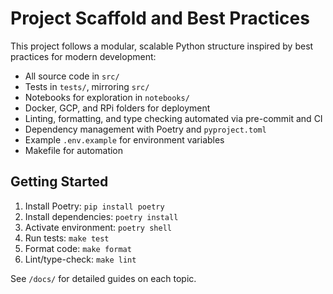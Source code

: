 # Project Scaffold and Best Practices

This project follows a modular, scalable Python structure inspired by best practices for modern development:

- All source code in `src/`
- Tests in `tests/`, mirroring `src/`
- Notebooks for exploration in `notebooks/`
- Docker, GCP, and RPi folders for deployment
- Linting, formatting, and type checking automated via pre-commit and CI
- Dependency management with Poetry and `pyproject.toml`
- Example `.env.example` for environment variables
- Makefile for automation

## Getting Started

1. Install Poetry: `pip install poetry`
2. Install dependencies: `poetry install`
3. Activate environment: `poetry shell`
4. Run tests: `make test`
5. Format code: `make format`
6. Lint/type-check: `make lint`

See `/docs/` for detailed guides on each topic.
